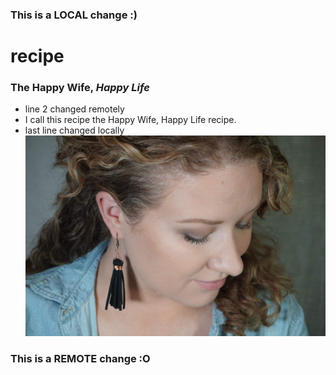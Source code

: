 ### This is a LOCAL change :)
# recipe
### The **Happy Wife**, <em>Happy Life</em>
- line 2 changed remotely
- I call this recipe the Happy Wife, Happy Life recipe.
- last line changed locally
![The happy wife](./recipe.jpg)
### This is a REMOTE change :O
